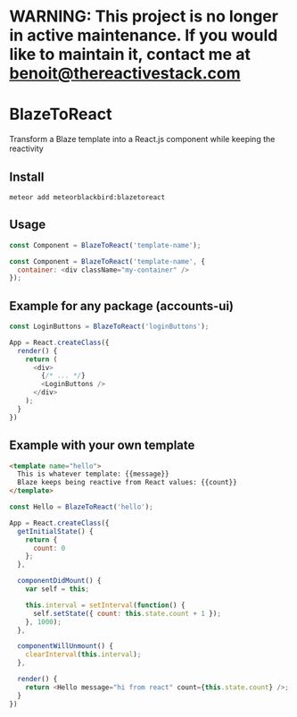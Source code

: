 # WARNING: This project is no longer in active maintenance. If you would like to maintain it, contact me at benoit@thereactivestack.com

# BlazeToReact
Transform a Blaze template into a React.js component while keeping the reactivity

## Install
`meteor add meteorblackbird:blazetoreact`

## Usage
```javascript
const Component = BlazeToReact('template-name');
```

```javascript
const Component = BlazeToReact('template-name', {
  container: <div className="my-container" />
});
```

## Example for any package (accounts-ui)
```javascript
const LoginButtons = BlazeToReact('loginButtons');

App = React.createClass({
  render() {
    return (
      <div>
        {/* ... */}
        <LoginButtons />
      </div>
    );
  }
})
```

## Example with your own template
```html
<template name="hello">
  This is whatever template: {{message}}
  Blaze keeps being reactive from React values: {{count}}
</template>
```

```javascript
const Hello = BlazeToReact('hello');

App = React.createClass({
  getInitialState() {
    return {
      count: 0
    };
  },

  componentDidMount() {
    var self = this;

    this.interval = setInterval(function() {
      self.setState({ count: this.state.count + 1 });
    }, 1000);
  },

  componentWillUnmount() {
    clearInterval(this.interval);
  },

  render() {
    return <Hello message="hi from react" count={this.state.count} />;
  }
})
```
